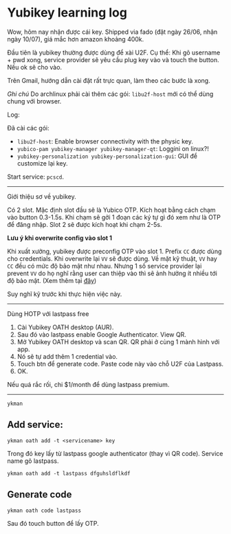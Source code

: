 # Yubikey learning log

Wow, hôm nay nhận được cái key. Shipped via fado (đặt ngày 26/06, nhận ngày 10/07), giá mắc hơn amazon khoảng 400k.

Đầu tiên là yubikey thường được dùng để xài U2F. Cụ thể: Khi gõ username + pwd xong, service provider sẽ yêu cầu plug key vào và touch the button. Nếu ok sẽ cho vào.

Trên Gmail, hướng dẫn cài đặt rất trực quan, làm theo các bước là xong.

_Ghi chú_ Do archlinux phải cài thêm các gói: `libu2f-host` mới có thể dùng chung với browser.

Log:

Đã cài các gói:

- `libu2f-host`: Enable browser connectivity with the physic key.
- `yubico-pam yubikey-manager yubikey-manager-qt`: Loggini on linux?!
- `yubikey-personalization yubikey-personalization-gui`: GUI để customize lại key.

Start service: `pcscd`.

---

Giới thiệu sơ về yubikey.

Có 2 slot. Mặc định slot đầu sẽ là Yubico OTP. Kích hoạt bằng cách chạm vào button 0.3-1.5s. Khi chạm sẽ gởi 1 đoạn các ký tự gì đó xem như là OTP để đăng nhập. Slot 2 sẽ được kích hoạt khi chạm 2-5s.

**Lưu ý khi overwrite config vào slot 1**

Khi xuất xưởng, yubikey được preconfig OTP vào slot 1. Prefix `CC` được dùng cho credentials. Khi overwrite lại `VV` sẽ được dùng. Về mặt kỹ thuật, `VV` hay `CC` đều có mức độ bảo mật như nhau. Nhưng 1 số service provider lại prevent `VV` do họ nghĩ rằng user can thiệp vào thì sẽ ảnh hưởng ít nhiều tới độ bảo mật. (Xem thêm tại [đây](https://wiki.archlinux.org/index.php/YubiKey#Installation))

Suy nghĩ kỹ trước khi thực hiện việc này.

---

Dùng HOTP với lastpass free

1. Cài Yubikey OATH desktop (AUR).
1. Sau đó vào lastpass enable Google Authenticator. View QR.
1. Mở Yubikey OATH desktop và scan QR. QR phải ở cùng 1 mành hình với app.
1. Nó sẽ tự add thêm 1 credential vào.
1. Touch btn để generate code. Paste code này vào chỗ U2F của Lastpass.
1. OK.

Nếu quá rắc rối, chi \$1/month để dùng lastpass premium.

---

`ykman`

## Add service:

    ykman oath add -t <servicename> key

Trong đó key lấy từ lastpass google authenticator (thay vì QR code). Service name gõ lastpass.

    ykman oath add -t lastpass dfguhsldflkdf

## Generate code

    ykman oath code lastpass

Sau đó touch button để lấy OTP.
